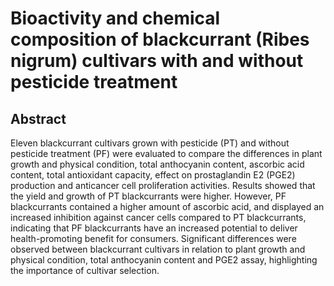 # Bioactivity and chemical composition of blackcurrant (Ribes nigrum) cultivars with and without pesticide treatment

## Abstract

Eleven blackcurrant cultivars grown with pesticide (PT) and without pesticide treatment (PF) were evaluated to compare the differences in plant growth and physical condition, total anthocyanin content, ascorbic acid content, total antioxidant capacity, effect on prostaglandin E2 (PGE2) production and anticancer cell proliferation activities. Results showed that the yield and growth of PT blackcurrants were higher. However, PF blackcurrants contained a higher amount of ascorbic acid, and displayed an increased inhibition against cancer cells compared to PT blackcurrants, indicating that PF blackcurrants have an increased potential to deliver health-promoting benefit for consumers. Significant differences were observed between blackcurrant cultivars in relation to plant growth and physical condition, total anthocyanin content and PGE2 assay, highlighting the importance of cultivar selection.